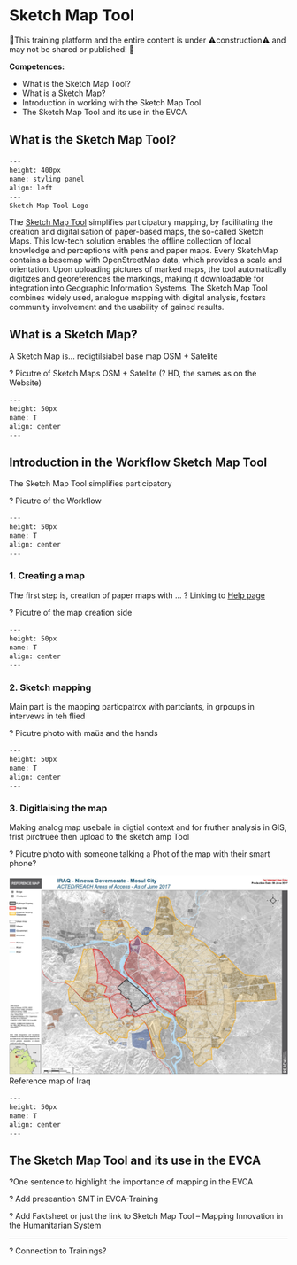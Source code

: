 # Sketch Map Tool

🚧This training platform and the entire content is under ⚠️construction⚠️ and may not be shared or published! 🚧

**Competences:**

- What is the Sketch Map Tool?
- What is a Sketch Map?
- Introduction in working with the Sketch Map Tool
- The Sketch Map Tool and its use in the EVCA


## What is the Sketch Map Tool?

```{figure} ../../fig/en_30.30.2_styling_panel.png
---
height: 400px
name: styling panel
align: left
---
Sketch Map Tool Logo
```

The [Sketch Map Tool](https://sketch-map-tool.heigit.org/) simplifies participatory mapping, by facilitating the creation and digitalisation of paper-based maps, the so-called Sketch Maps. This low-tech solution enables the offline collection of local knowledge and perceptions with pens and paper maps. Every SketchMap contains a basemap with OpenStreetMap data, which provides a scale and orientation. Upon uploading pictures of marked maps, the tool automatically digitizes and georeferences the markings, making it downloadable for integration into Geographic Information Systems. The Sketch Map Tool combines widely used, analogue mapping with digital analysis, fosters community involvement and the usability of gained results. 


## What is a Sketch Map?

A Sketch Map is...
redigtilsiabel
base map OSM + Satelite 


? Picutre of Sketch Maps OSM + Satelite (? HD, the sames as on the Website)
```{figure} /fig/en_Interface_02.png
---
height: 50px
name: T
align: center
---
```

## Introduction in the Workflow Sketch Map Tool

The Sketch Map Tool simplifies participatory

? Picutre of the Workflow
```{figure} /fig/en_Interface_02.png
---
height: 50px
name: T
align: center
---
```

### 1. Creating a map

The first step is, creation of paper maps with ... 
? Linking to [Help page](https://sketch-map-tool.heigit.org/help) 

? Picutre of the map creation side
```{figure} /fig/en_Interface_02.png
---
height: 50px
name: T
align: center
---
```



### 2. Sketch mapping

Main part is the mapping particpatrox with partciants, in grpoups in intervews in teh flied 

? Picutre photo with maüs and the hands
```{figure} /fig/en_Interface_02.png
---
height: 50px
name: T
align: center
---
```

### 3. Digitlaising the map 

Making analog map usebale in digtial context and for fruther analysis in GIS, frist pirctruee then upload to the sketch amp Tool 

? Picutre photo with someone talking a Phot of the map with their smart phone?

![Reference map of Iraq](/fig/en_Reference_Map_Iraq.png)  Reference map of Iraq  
```{figure} /fig/en_Interface_02.png
---
height: 50px
name: T
align: center
---
```

## The Sketch Map Tool and its use in the EVCA

?One sentence to highlight the importance of mapping in the EVCA

? Add preseantion SMT in EVCA-Training

? Add Faktsheet or just the link to Sketch Map Tool – Mapping Innovation in the Humanitarian System
___

? Connection to Trainings?